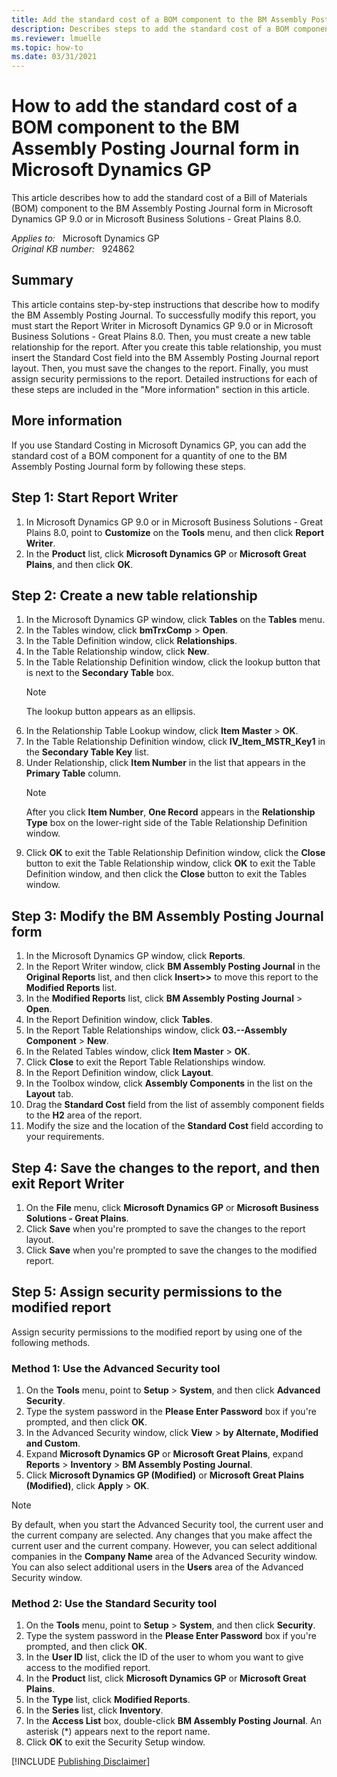 ```yaml
---
title: Add the standard cost of a BOM component to the BM Assembly Posting Journal form in Microsoft Dynamics GP
description: Describes steps to add the standard cost of a BOM component to the BM Assembly Posting Journal form in Microsoft Dynamics GP.
ms.reviewer: lmuelle
ms.topic: how-to
ms.date: 03/31/2021
---
```

# How to add the standard cost of a BOM component to the BM Assembly Posting Journal form in Microsoft Dynamics GP

This article describes how to add the standard cost of a Bill of Materials (BOM) component to the BM Assembly Posting Journal form in Microsoft Dynamics GP 9.0 or in Microsoft Business Solutions - Great Plains 8.0.

_Applies to:_ &nbsp; Microsoft Dynamics GP  
_Original KB number:_ &nbsp; 924862

## Summary

This article contains step-by-step instructions that describe how to modify the BM Assembly Posting Journal. To successfully modify this report, you must start the Report Writer in Microsoft Dynamics GP 9.0 or in Microsoft Business Solutions - Great Plains 8.0. Then, you must create a new table relationship for the report. After you create this table relationship, you must insert the Standard Cost field into the BM Assembly Posting Journal report layout. Then, you must save the changes to the report. Finally, you must assign security permissions to the report. Detailed instructions for each of these steps are included in the "More information" section in this article.

## More information

If you use Standard Costing in Microsoft Dynamics GP, you can add the standard cost of a BOM component for a quantity of one to the BM Assembly Posting Journal form by following these steps.

## Step 1: Start Report Writer

1. In Microsoft Dynamics GP 9.0 or in Microsoft Business Solutions - Great Plains 8.0, point to **Customize** on the **Tools** menu, and then click **Report Writer**.
1. In the **Product** list, click **Microsoft Dynamics GP** or **Microsoft Great Plains**, and then click **OK**.

## Step 2: Create a new table relationship

1. In the Microsoft Dynamics GP window, click **Tables** on the **Tables** menu.
1. In the Tables window, click **bmTrxComp** > **Open**.
1. In the Table Definition window, click **Relationships**.
1. In the Table Relationship window, click **New**.
1. In the Table Relationship Definition window, click the lookup button that is next to the **Secondary Table** box.
    > [!NOTE]
    > The lookup button appears as an ellipsis.
1. In the Relationship Table Lookup window, click **Item Master** > **OK**.
1. In the Table Relationship Definition window, click **IV_Item_MSTR_Key1** in the **Secondary Table Key** list.
1. Under Relationship, click **Item Number** in the list that appears in the **Primary Table** column.
    > [!NOTE]
    > After you click **Item Number**, **One Record** appears in the **Relationship Type** box on the lower-right side of the Table Relationship Definition window.
1. Click **OK** to exit the Table Relationship Definition window, click the **Close** button to exit the Table Relationship window, click **OK** to exit the Table Definition window, and then click the **Close** button to exit the Tables window.

## Step 3: Modify the BM Assembly Posting Journal form

1. In the Microsoft Dynamics GP window, click **Reports**.
1. In the Report Writer window, click **BM Assembly Posting Journal** in the **Original Reports** list, and then click **Insert>>** to move this report to the **Modified Reports** list.
1. In the **Modified Reports** list, click **BM Assembly Posting Journal** > **Open**.
1. In the Report Definition window, click **Tables**.
1. In the Report Table Relationships window, click **03.--Assembly Component** > **New**.
1. In the Related Tables window, click **Item Master** > **OK**.
1. Click **Close** to exit the Report Table Relationships window.
1. In the Report Definition window, click **Layout**.
1. In the Toolbox window, click **Assembly Components** in the list on the **Layout** tab.
1. Drag the **Standard Cost** field from the list of assembly component fields to the **H2** area of the report.
1. Modify the size and the location of the **Standard Cost** field according to your requirements.

## Step 4: Save the changes to the report, and then exit Report Writer

1. On the **File** menu, click **Microsoft Dynamics GP** or **Microsoft Business Solutions - Great Plains**.
1. Click **Save** when you're prompted to save the changes to the report layout.
1. Click **Save** when you're prompted to save the changes to the modified report.

## Step 5: Assign security permissions to the modified report

Assign security permissions to the modified report by using one of the following methods.

### Method 1: Use the Advanced Security tool

1. On the **Tools** menu, point to **Setup** > **System**, and then click **Advanced Security**.
1. Type the system password in the **Please Enter Password** box if you're prompted, and then click **OK**.
1. In the Advanced Security window, click **View** > **by Alternate, Modified and Custom**.
1. Expand **Microsoft Dynamics GP** or **Microsoft Great Plains**, expand **Reports** > **Inventory** > **BM Assembly Posting Journal**.
1. Click **Microsoft Dynamics GP (Modified)** or **Microsoft Great Plains (Modified)**, click **Apply** > **OK**.

> [!NOTE]
> By default, when you start the Advanced Security tool, the current user and the current company are selected. Any changes that you make affect the current user and the current company. However, you can select additional companies in the **Company Name** area of the Advanced Security window. You can also select additional users in the **Users** area of the Advanced Security window.

### Method 2: Use the Standard Security tool

1. On the **Tools** menu, point to **Setup** > **System**, and then click **Security**.
1. Type the system password in the **Please Enter Password** box if you're prompted, and then click **OK**.
1. In the **User ID** list, click the ID of the user to whom you want to give access to the modified report.
1. In the **Product** list, click **Microsoft Dynamics GP** or **Microsoft Great Plains**.
1. In the **Type** list, click **Modified Reports**.
1. In the **Series** list, click **Inventory**.
1. In the **Access List** box, double-click **BM Assembly Posting Journal**. An asterisk (*) appears next to the report name.
1. Click **OK** to exit the Security Setup window.

[!INCLUDE [Publishing Disclaimer](../../../includes/publishing-disclaimer.md)]
